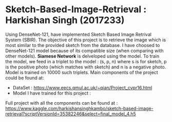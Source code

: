 # Sketch-Based-Image-Retrieval : Harkishan Singh (2017233)
Using DenseNet-121, have implemented Sketch Based Image Retrival System (SBIR). The objective of this project is to retrieve the image which is most similar to the provided sketch from the database. I have choosed to DenseNet-121 model because of its compatible size (when comparing with other models). **Siamese Network** is delveloped using the model. To train the model, we feed in a triplet to the model : (s, p, n) where s is for sketch, p is the positive photo (which matches with sketch) and n is a negative photo. Model is trained on 10000 such triplets. Main components of the project could be found at:
- DataSet : https://www.eecs.qmul.ac.uk/~qian/Project_cvpr16.html
- Model I have trained for this project : 

Full project with all the components can be found at : https://www.kaggle.com/harkishansinghkambo/sketch-based-image-retrieval?scriptVersionId=35382246&select=final_model_4.h5
